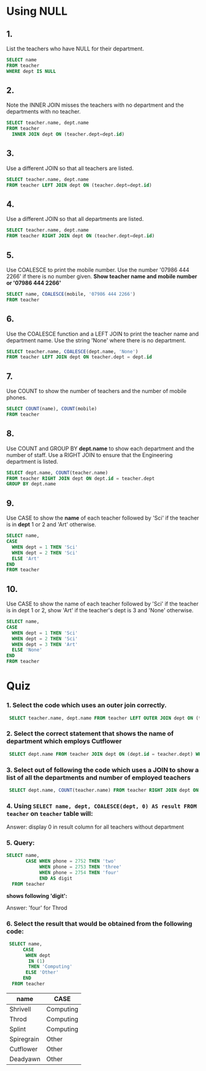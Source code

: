# Using NULL

## 1.
List the teachers who have NULL for their department.
```SQL
SELECT name
FROM teacher
WHERE dept IS NULL
```

## 2.
Note the INNER JOIN misses the teachers with no department and the departments with no teacher.
```SQL
SELECT teacher.name, dept.name
FROM teacher
  INNER JOIN dept ON (teacher.dept=dept.id)
```

## 3.
Use a different JOIN so that all teachers are listed.
```SQL
SELECT teacher.name, dept.name
FROM teacher LEFT JOIN dept ON (teacher.dept=dept.id)
```

## 4.
Use a different JOIN so that all departments are listed.
```SQL
SELECT teacher.name, dept.name
FROM teacher RIGHT JOIN dept ON (teacher.dept=dept.id)
```

## 5.
Use COALESCE to print the mobile number. Use the number '07986 444 2266' if there is no number given. **Show teacher name and mobile number or '07986 444 2266'**
```SQL
SELECT name, COALESCE(mobile, '07986 444 2266')
FROM teacher
```

## 6.
Use the COALESCE function and a LEFT JOIN to print the teacher name and department name. Use the string 'None' where there is no department.
```SQL
SELECT teacher.name, COALESCE(dept.name, 'None')
FROM teacher LEFT JOIN dept ON teacher.dept = dept.id
```

## 7.
Use COUNT to show the number of teachers and the number of mobile phones.
```SQL
SELECT COUNT(name), COUNT(mobile)
FROM teacher
```

## 8.
Use COUNT and GROUP BY **dept.name** to show each department and the number of staff. Use a RIGHT JOIN to ensure that the Engineering department is listed.
```SQL
SELECT dept.name, COUNT(teacher.name)
FROM teacher RIGHT JOIN dept ON dept.id = teacher.dept
GROUP BY dept.name
```

## 9.
Use CASE to show the **name** of each teacher followed by 'Sci' if the teacher is in **dept** 1 or 2 and 'Art' otherwise.
```SQL
SELECT name,
CASE
  WHEN dept = 1 THEN 'Sci'
  WHEN dept = 2 THEN 'Sci'
  ELSE 'Art'
END
FROM teacher
```

## 10.
Use CASE to show the name of each teacher followed by 'Sci' if the teacher is in dept 1 or 2, show 'Art' if the teacher's dept is 3 and 'None' otherwise.
```SQL
SELECT name,
CASE
  WHEN dept = 1 THEN 'Sci'
  WHEN dept = 2 THEN 'Sci'
  WHEN dept = 3 THEN 'Art'
  ELSE 'None'
END
FROM teacher
```

# Quiz

### 1. Select the code which uses an outer join correctly.

```SQL
 SELECT teacher.name, dept.name FROM teacher LEFT OUTER JOIN dept ON (teacher.dept = dept.id)
```

### 2. Select the correct statement that shows the name of department which employs Cutflower

```SQL
 SELECT dept.name FROM teacher JOIN dept ON (dept.id = teacher.dept) WHERE teacher.name = 'Cutflower'
```

### 3. Select out of following the code which uses a JOIN to show a list of all the departments and number of employed teachers

```SQL
 SELECT dept.name, COUNT(teacher.name) FROM teacher RIGHT JOIN dept ON dept.id = teacher.dept GROUP BY dept.name
```

### 4. Using `SELECT name, dept, COALESCE(dept, 0) AS result FROM teacher` on `teacher` table will:

Answer: display 0 in result column for all teachers without department

### 5. Query:
```SQL
SELECT name,
       CASE WHEN phone = 2752 THEN 'two'
            WHEN phone = 2753 THEN 'three'
            WHEN phone = 2754 THEN 'four'
            END AS digit
  FROM teacher
```
**shows following 'digit':**

Answer: 'four' for Throd

### 6. Select the result that would be obtained from the following code:
```SQL
 SELECT name, 
      CASE 
       WHEN dept 
        IN (1) 
        THEN 'Computing' 
       ELSE 'Other' 
      END 
  FROM teacher
```

name | CASE
---- | ----
Shrivell | Computing
Throd | Computing
Splint | Computing
Spiregrain | Other
Cutflower | Other
Deadyawn | Other